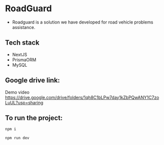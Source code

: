 # RoadGuard
- Roadguard is a solution we have developed for road vehicle problems assistance.

## Tech stack
- NextJS
- PrismaORM
- MySQL

## Google drive link:
Demo video
https://drive.google.com/drive/folders/1qh8C1bLPw7day1kZbPQwANY1C7zoLuUL?usp=sharing



## To run the project:

```bash
npm i

npm run dev
```
